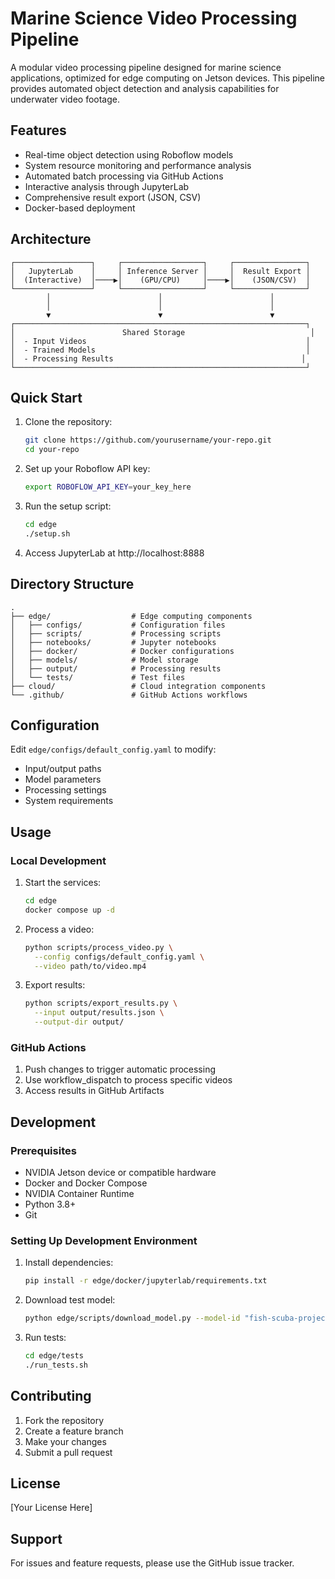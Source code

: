 # Marine Science Video Processing Pipeline

A modular video processing pipeline designed for marine science applications, optimized for edge computing on Jetson devices. This pipeline provides automated object detection and analysis capabilities for underwater video footage.

## Features

- Real-time object detection using Roboflow models
- System resource monitoring and performance analysis
- Automated batch processing via GitHub Actions
- Interactive analysis through JupyterLab
- Comprehensive result export (JSON, CSV)
- Docker-based deployment

## Architecture

```
┌─────────────────┐     ┌──────────────────┐     ┌────────────────┐
│   JupyterLab    │     │ Inference Server │     │  Result Export │
│  (Interactive)  │────▶│    (GPU/CPU)     │────▶│    (JSON/CSV)  │
└─────────────────┘     └──────────────────┘     └────────────────┘
        │                        │                        │
        │                        │                        │
        ▼                        ▼                        ▼
┌─────────────────────────────────────────────────────────────────┐
│                        Shared Storage                            │
│  - Input Videos                                                 │
│  - Trained Models                                               │
│  - Processing Results                                          │
└─────────────────────────────────────────────────────────────────┘
```

## Quick Start

1. Clone the repository:
   ```bash
   git clone https://github.com/yourusername/your-repo.git
   cd your-repo
   ```

2. Set up your Roboflow API key:
   ```bash
   export ROBOFLOW_API_KEY=your_key_here
   ```

3. Run the setup script:
   ```bash
   cd edge
   ./setup.sh
   ```

4. Access JupyterLab at http://localhost:8888

## Directory Structure

```
.
├── edge/                  # Edge computing components
│   ├── configs/           # Configuration files
│   ├── scripts/           # Processing scripts
│   ├── notebooks/         # Jupyter notebooks
│   ├── docker/            # Docker configurations
│   ├── models/            # Model storage
│   ├── output/            # Processing results
│   └── tests/             # Test files
├── cloud/                 # Cloud integration components
└── .github/               # GitHub Actions workflows
```

## Configuration

Edit `edge/configs/default_config.yaml` to modify:
- Input/output paths
- Model parameters
- Processing settings
- System requirements

## Usage

### Local Development

1. Start the services:
   ```bash
   cd edge
   docker compose up -d
   ```

2. Process a video:
   ```bash
   python scripts/process_video.py \
     --config configs/default_config.yaml \
     --video path/to/video.mp4
   ```

3. Export results:
   ```bash
   python scripts/export_results.py \
     --input output/results.json \
     --output-dir output/
   ```

### GitHub Actions

1. Push changes to trigger automatic processing
2. Use workflow_dispatch to process specific videos
3. Access results in GitHub Artifacts

## Development

### Prerequisites

- NVIDIA Jetson device or compatible hardware
- Docker and Docker Compose
- NVIDIA Container Runtime
- Python 3.8+
- Git

### Setting Up Development Environment

1. Install dependencies:
   ```bash
   pip install -r edge/docker/jupyterlab/requirements.txt
   ```

2. Download test model:
   ```bash
   python edge/scripts/download_model.py --model-id "fish-scuba-project/2"
   ```

3. Run tests:
   ```bash
   cd edge/tests
   ./run_tests.sh
   ```

## Contributing

1. Fork the repository
2. Create a feature branch
3. Make your changes
4. Submit a pull request

## License

[Your License Here]

## Support

For issues and feature requests, please use the GitHub issue tracker.
